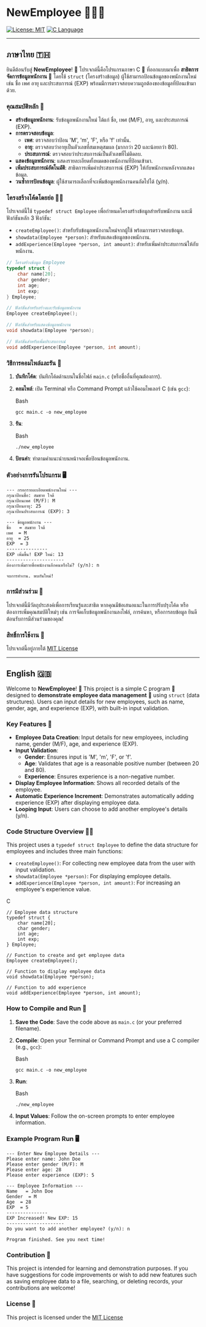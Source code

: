 # NewEmployee 🧑‍💼✨
[![License: MIT](https://img.shields.io/badge/License-MIT-yellow.svg)](https://opensource.org/licenses/MIT)
[![C Language](https://img.shields.io/badge/Language-C-blue.svg)](https://en.wikipedia.org/wiki/C_(programming_language))

---

## ภาษาไทย 🇹🇭

ยินดีต้อนรับสู่ **NewEmployee**! 👋 โปรเจกต์นี้คือโปรแกรมภาษา C 🚀 ที่ออกแบบมาเพื่อ **สาธิตการจัดการข้อมูลพนักงาน** 📝 โดยใช้ `struct` (โครงสร้างข้อมูล) ผู้ใช้สามารถป้อนข้อมูลของพนักงานใหม่ เช่น ชื่อ เพศ อายุ และประสบการณ์ (EXP) พร้อมมีการตรวจสอบความถูกต้องของข้อมูลที่ป้อนเข้ามาด้วย.

### คุณสมบัติหลัก 🌟

* **สร้างข้อมูลพนักงาน**: รับข้อมูลพนักงานใหม่ ได้แก่ ชื่อ, เพศ (M/F), อายุ, และประสบการณ์ (EXP).
* **การตรวจสอบข้อมูล**:
    * **เพศ**: ตรวจสอบว่าป้อน 'M', 'm', 'F', หรือ 'f' เท่านั้น.
    * **อายุ**: ตรวจสอบว่าอายุเป็นตัวเลขที่สมเหตุสมผล (มากกว่า 20 และน้อยกว่า 80).
    * **ประสบการณ์**: ตรวจสอบว่าประสบการณ์เป็นตัวเลขที่ไม่ติดลบ.
* **แสดงข้อมูลพนักงาน**: แสดงรายละเอียดทั้งหมดของพนักงานที่ป้อนเข้ามา.
* **เพิ่มประสบการณ์อัตโนมัติ**: สาธิตการเพิ่มค่าประสบการณ์ (EXP) ให้กับพนักงานหลังจากแสดงข้อมูล.
* **วนซ้ำการป้อนข้อมูล**: ผู้ใช้สามารถเลือกที่จะเพิ่มข้อมูลพนักงานคนถัดไปได้ (y/n).

### โครงสร้างโค้ดโดยย่อ 🧑‍💻

โปรเจกต์นี้ใช้ `typedef struct Employee` เพื่อกำหนดโครงสร้างข้อมูลสำหรับพนักงาน และมีฟังก์ชันหลัก 3 ฟังก์ชัน:

* `createEmployee()`: สำหรับรับข้อมูลพนักงานใหม่จากผู้ใช้ พร้อมการตรวจสอบข้อมูล.
* `showdata(Employee *person)`: สำหรับแสดงข้อมูลของพนักงาน.
* `addExperience(Employee *person, int amount)`: สำหรับเพิ่มค่าประสบการณ์ให้กับพนักงาน.

```c
// โครงสร้างข้อมูล Employee
typedef struct {
    char name[20];
    char gender;
    int age;
    int exp;
} Employee;

// ฟังก์ชันสำหรับสร้างและรับข้อมูลพนักงาน
Employee createEmployee();

// ฟังก์ชันสำหรับแสดงข้อมูลพนักงาน
void showdata(Employee *person);

// ฟังก์ชันสำหรับเพิ่มประสบการณ์
void addExperience(Employee *person, int amount);

```

### วิธีการคอมไพล์และรัน 🚀

1.  **บันทึกโค้ด**: บันทึกโค้ดด้านบนในชื่อไฟล์ `main.c` (หรือชื่ออื่นที่คุณต้องการ).
2.  **คอมไพล์**: เปิด Terminal หรือ Command Prompt แล้วใช้คอมไพเลอร์ C (เช่น `gcc`):
    
    Bash
    
    ```
    gcc main.c -o new_employee
    
    ```
    
3.  **รัน**:
    
    Bash
    
    ```
    ./new_employee
    
    ```
    
4.  **ป้อนค่า**: ทำตามคำแนะนำบนหน้าจอเพื่อป้อนข้อมูลพนักงาน.

### ตัวอย่างการรันโปรแกรม 🖥️

```
--- กรอกรายละเอียดพนักงานใหม่ ---
กรุณาป้อนชื่อ: สมชาย ใจดี
กรุณาป้อนเพศ (M/F): M
กรุณาป้อนอายุ: 25
กรุณาป้อนประสบการณ์ (EXP): 3

--- ข้อมูลพนักงาน ---
ชื่อ   = สมชาย ใจดี
เพศ  = M
อายุ  = 25
EXP  = 3
---------------
EXP เพิ่มขึ้น! EXP ใหม่: 13
---------------------
ต้องการเพิ่มรายชื่อพนักงานอีกคนหรือไม่? (y/n): n

จบการทำงาน. พบกันใหม่!

```

### การมีส่วนร่วม 🤝

โปรเจกต์นี้มีวัตถุประสงค์เพื่อการเรียนรู้และสาธิต หากคุณมีข้อเสนอแนะในการปรับปรุงโค้ด หรือต้องการเพิ่มคุณสมบัติใหม่ๆ เช่น การจัดเก็บข้อมูลพนักงานลงไฟล์, การค้นหา, หรือการลบข้อมูล ยินดีต้อนรับการมีส่วนร่วมของคุณ!

### สิทธิ์การใช้งาน 📜

โปรเจกต์นี้อยู่ภายใต้ [MIT License](https://www.google.com/search?q=LICENSE)

----------

## English 🇬🇧

Welcome to **NewEmployee**! 👋 This project is a simple C program 🚀 designed to **demonstrate employee data management** 📝 using `struct` (data structures). Users can input details for new employees, such as name, gender, age, and experience (EXP), with built-in input validation.

### Key Features 🌟

-   **Employee Data Creation**: Input details for new employees, including name, gender (M/F), age, and experience (EXP).
-   **Input Validation**:
    -   **Gender**: Ensures input is 'M', 'm', 'F', or 'f'.
    -   **Age**: Validates that age is a reasonable positive number (between 20 and 80).
    -   **Experience**: Ensures experience is a non-negative number.
-   **Display Employee Information**: Shows all recorded details of the employee.
-   **Automatic Experience Increment**: Demonstrates automatically adding experience (EXP) after displaying employee data.
-   **Looping Input**: Users can choose to add another employee's details (y/n).

### Code Structure Overview 🧑‍💻

This project uses a `typedef struct Employee` to define the data structure for employees and includes three main functions:

-   `createEmployee()`: For collecting new employee data from the user with input validation.
-   `showdata(Employee *person)`: For displaying employee details.
-   `addExperience(Employee *person, int amount)`: For increasing an employee's experience value.

<!-- end list -->

C

```
// Employee data structure
typedef struct {
    char name[20];
    char gender;
    int age;
    int exp;
} Employee;

// Function to create and get employee data
Employee createEmployee();

// Function to display employee data
void showdata(Employee *person);

// Function to add experience
void addExperience(Employee *person, int amount);

```

### How to Compile and Run 🚀

1.  **Save the Code**: Save the code above as `main.c` (or your preferred filename).
2.  **Compile**: Open your Terminal or Command Prompt and use a C compiler (e.g., `gcc`):
    
    Bash
    
    ```
    gcc main.c -o new_employee
    
    ```
    
3.  **Run**:
    
    Bash
    
    ```
    ./new_employee
    
    ```
    
4.  **Input Values**: Follow the on-screen prompts to enter employee information.

### Example Program Run 🖥️

```
--- Enter New Employee Details ---
Please enter name: John Doe
Please enter gender (M/F): M
Please enter age: 28
Please enter experience (EXP): 5

--- Employee Information ---
Name   = John Doe
Gender  = M
Age  = 28
EXP  = 5
---------------
EXP Increased! New EXP: 15
---------------------
Do you want to add another employee? (y/n): n

Program finished. See you next time!

```

### Contribution 🤝

This project is intended for learning and demonstration purposes. If you have suggestions for code improvements or wish to add new features such as saving employee data to a file, searching, or deleting records, your contributions are welcome!

### License 📜

This project is licensed under the [MIT License](https://www.google.com/search?q=LICENSE)
